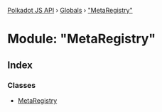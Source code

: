 [Polkadot JS API](../README.md) › [Globals](../globals.md) › ["MetaRegistry"](_metaregistry_.md)

# Module: "MetaRegistry"

## Index

### Classes

* [MetaRegistry](../classes/_metaregistry_.metaregistry.md)

